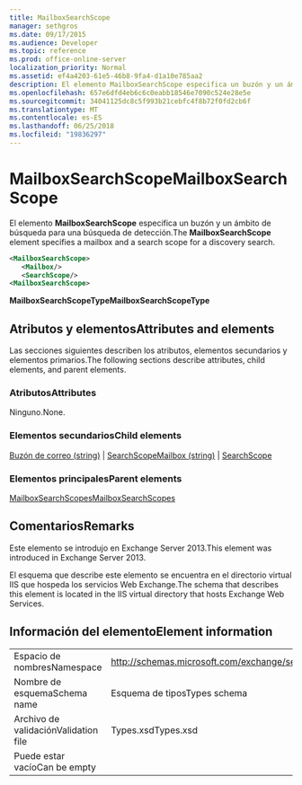 ```yaml
---
title: MailboxSearchScope
manager: sethgros
ms.date: 09/17/2015
ms.audience: Developer
ms.topic: reference
ms.prod: office-online-server
localization_priority: Normal
ms.assetid: ef4a4203-61e5-46b8-9fa4-d1a10e785aa2
description: El elemento MailboxSearchScope especifica un buzón y un ámbito de búsqueda para una búsqueda de detección.
ms.openlocfilehash: 657e6dfd4eb6c6c0eabb18546e7090c524e28e5e
ms.sourcegitcommit: 34041125dc8c5f993b21cebfc4f8b72f0fd2cb6f
ms.translationtype: MT
ms.contentlocale: es-ES
ms.lasthandoff: 06/25/2018
ms.locfileid: "19836297"
---
```

# <a name="mailboxsearchscope"></a><span data-ttu-id="fd31b-103">MailboxSearchScope</span><span class="sxs-lookup"><span data-stu-id="fd31b-103">MailboxSearchScope</span></span>

<span data-ttu-id="fd31b-104">El elemento **MailboxSearchScope** especifica un buzón y un ámbito de búsqueda para una búsqueda de detección.</span><span class="sxs-lookup"><span data-stu-id="fd31b-104">The **MailboxSearchScope** element specifies a mailbox and a search scope for a discovery search.</span></span> 
  
```XML
<MailboxSearchScope>
   <Mailbox/>
   <SearchScope/>
<MailboxSearchScope>
```

<span data-ttu-id="fd31b-105">**MailboxSearchScopeType**</span><span class="sxs-lookup"><span data-stu-id="fd31b-105">**MailboxSearchScopeType**</span></span>

## <a name="attributes-and-elements"></a><span data-ttu-id="fd31b-106">Atributos y elementos</span><span class="sxs-lookup"><span data-stu-id="fd31b-106">Attributes and elements</span></span>

<span data-ttu-id="fd31b-107">Las secciones siguientes describen los atributos, elementos secundarios y elementos primarios.</span><span class="sxs-lookup"><span data-stu-id="fd31b-107">The following sections describe attributes, child elements, and parent elements.</span></span>
  
### <a name="attributes"></a><span data-ttu-id="fd31b-108">Atributos</span><span class="sxs-lookup"><span data-stu-id="fd31b-108">Attributes</span></span>

<span data-ttu-id="fd31b-109">Ninguno.</span><span class="sxs-lookup"><span data-stu-id="fd31b-109">None.</span></span>
  
### <a name="child-elements"></a><span data-ttu-id="fd31b-110">Elementos secundarios</span><span class="sxs-lookup"><span data-stu-id="fd31b-110">Child elements</span></span>

<span data-ttu-id="fd31b-111">[Buzón de correo (string)](mailbox-string.md) | [SearchScope](searchscope.md)</span><span class="sxs-lookup"><span data-stu-id="fd31b-111">[Mailbox (string)](mailbox-string.md) | [SearchScope](searchscope.md)</span></span>
  
### <a name="parent-elements"></a><span data-ttu-id="fd31b-112">Elementos principales</span><span class="sxs-lookup"><span data-stu-id="fd31b-112">Parent elements</span></span>

[<span data-ttu-id="fd31b-113">MailboxSearchScopes</span><span class="sxs-lookup"><span data-stu-id="fd31b-113">MailboxSearchScopes</span></span>](mailboxsearchscopes.md)
  
## <a name="remarks"></a><span data-ttu-id="fd31b-114">Comentarios</span><span class="sxs-lookup"><span data-stu-id="fd31b-114">Remarks</span></span>

<span data-ttu-id="fd31b-115">Este elemento se introdujo en Exchange Server 2013.</span><span class="sxs-lookup"><span data-stu-id="fd31b-115">This element was introduced in Exchange Server 2013.</span></span>
  
<span data-ttu-id="fd31b-116">El esquema que describe este elemento se encuentra en el directorio virtual IIS que hospeda los servicios Web Exchange.</span><span class="sxs-lookup"><span data-stu-id="fd31b-116">The schema that describes this element is located in the IIS virtual directory that hosts Exchange Web Services.</span></span>
  
## <a name="element-information"></a><span data-ttu-id="fd31b-117">Información del elemento</span><span class="sxs-lookup"><span data-stu-id="fd31b-117">Element information</span></span>

|||
|:-----|:-----|
|<span data-ttu-id="fd31b-118">Espacio de nombres</span><span class="sxs-lookup"><span data-stu-id="fd31b-118">Namespace</span></span>  <br/> |http://schemas.microsoft.com/exchange/services/2006/types  <br/> |
|<span data-ttu-id="fd31b-119">Nombre de esquema</span><span class="sxs-lookup"><span data-stu-id="fd31b-119">Schema name</span></span>  <br/> |<span data-ttu-id="fd31b-120">Esquema de tipos</span><span class="sxs-lookup"><span data-stu-id="fd31b-120">Types schema</span></span>  <br/> |
|<span data-ttu-id="fd31b-121">Archivo de validación</span><span class="sxs-lookup"><span data-stu-id="fd31b-121">Validation file</span></span>  <br/> |<span data-ttu-id="fd31b-122">Types.xsd</span><span class="sxs-lookup"><span data-stu-id="fd31b-122">Types.xsd</span></span>  <br/> |
|<span data-ttu-id="fd31b-123">Puede estar vacío</span><span class="sxs-lookup"><span data-stu-id="fd31b-123">Can be empty</span></span>  <br/> ||
   

